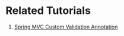 # Related Tutorials

1. [Spring MVC Custom Validation Annotation](https://howtodoinjava.com/spring-mvc/spring-custom-constraint-annotation/)